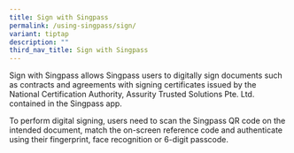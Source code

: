 ```yaml
---
title: Sign with Singpass
permalink: /using-singpass/sign/
variant: tiptap
description: ""
third_nav_title: Sign with Singpass
---
```

<p>Sign with Singpass allows Singpass users to digitally sign documents such
as contracts and agreements with signing certificates issued by the National
Certification Authority, Assurity Trusted Solutions Pte. Ltd. contained
in the Singpass app.&nbsp;&nbsp;</p>
<p>To perform digital signing, users need to scan the Singpass QR code on
the intended document, match the on-screen reference code and authenticate
using their fingerprint, face recognition or 6-digit passcode.&nbsp;&nbsp;</p>